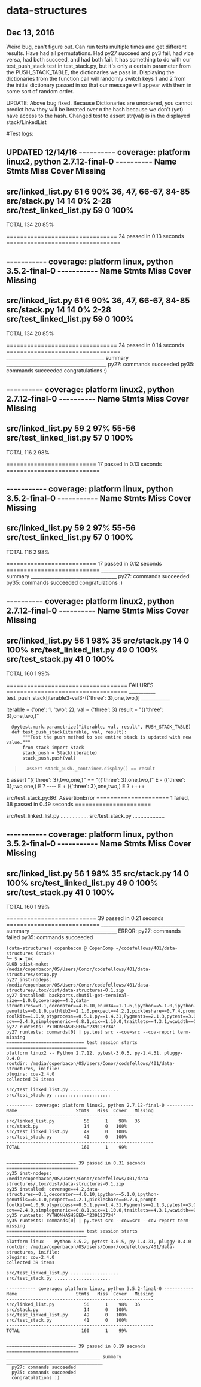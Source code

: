 # data-structures
## Dec 13, 2016
Weird bug, can't figure out. Can run tests multiple times and get different results. Have had all permutations. Had py27 succeed and py3 fail, had vice versa, had both succeed, and had both fail. It has something to do with our test_push_stack test in test_stack.py, but it's only a certain parameter from the PUSH_STACK_TABLE, the dictionaries we pass in. Displaying the dictionaries from the function call will randomly switch keys 1 and 2 from the initial dictionary passed in so that our message will appear with them in some sort of random order.


UPDATE: Above bug fixed. Because Dictionaries are unordered, you cannot predict how they will be iterated over n the hash because we don't (yet) have access to the hash. Changed test to assert str(val) is in the displayed stack/LinkedList

#Test logs:

UPDATED 12/14/16
---------- coverage: platform linux2, python 2.7.12-final-0 ----------
Name                      Stmts   Miss  Cover   Missing
-------------------------------------------------------
src/linked_list.py           61      6    90%   36, 47, 66-67, 84-85
src/stack.py                 14     14     0%   2-28
src/test_linked_list.py      59      0   100%
-------------------------------------------------------
TOTAL                       134     20    85%


================================ 24 passed in 0.13 seconds =================================

----------- coverage: platform linux, python 3.5.2-final-0 -----------
Name                      Stmts   Miss  Cover   Missing
-------------------------------------------------------
src/linked_list.py           61      6    90%   36, 47, 66-67, 84-85
src/stack.py                 14     14     0%   2-28
src/test_linked_list.py      59      0   100%
-------------------------------------------------------
TOTAL                       134     20    85%


================================ 24 passed in 0.14 seconds =================================
_________________________________________ summary __________________________________________
  py27: commands succeeded
  py35: commands succeeded
  congratulations :)



---------- coverage: platform linux2, python 2.7.12-final-0 ----------
Name                      Stmts   Miss  Cover   Missing
-------------------------------------------------------
src/linked_list.py           59      2    97%   55-56
src/test_linked_list.py      57      0   100%
-------------------------------------------------------
TOTAL                       116      2    98%


========================== 17 passed in 0.13 seconds ===========================

----------- coverage: platform linux, python 3.5.2-final-0 -----------
Name                      Stmts   Miss  Cover   Missing
-------------------------------------------------------
src/linked_list.py           59      2    97%   55-56
src/test_linked_list.py      57      0   100%
-------------------------------------------------------
TOTAL                       116      2    98%


========================== 17 passed in 0.12 seconds ===========================
___________________________________ summary ____________________________________
  py27: commands succeeded
  py35: commands succeeded
  congratulations :)



  ---------- coverage: platform linux2, python 2.7.12-final-0 ----------
  Name                      Stmts   Miss  Cover   Missing
  -------------------------------------------------------
  src/linked_list.py           56      1    98%   35
  src/stack.py                 14      0   100%
  src/test_linked_list.py      49      0   100%
  src/test_stack.py            41      0   100%
  -------------------------------------------------------
  TOTAL                       160      1    99%


  =================================== FAILURES ===================================
  ___________ test_push_stack[iterable3-val3-({'three': 3},one,two,)] ____________

  iterable = {'one': 1, 'two': 2}, val = {'three': 3}
  result = "({'three': 3},one,two,)"

      @pytest.mark.parametrize("iterable, val, result", PUSH_STACK_TABLE)
      def test_push_stack(iterable, val, result):
          """Test the push method to see entire stack is updated with new value."""
          from stack import Stack
          stack_push = Stack(iterable)
          stack_push.push(val)
  >       assert stack_push._container.display() == result
  E       assert "({'three': 3},two,one,)" == "({'three': 3},one,two,)"
  E         - ({'three': 3},two,one,)
  E         ?                   ----
  E         + ({'three': 3},one,two,)
  E         ?              ++++

  src/test_stack.py:86: AssertionError
  ===================== 1 failed, 38 passed in 0.49 seconds ======================

  src/test_linked_list.py ..................
  src/test_stack.py .....................

  ----------- coverage: platform linux, python 3.5.2-final-0 -----------
  Name                      Stmts   Miss  Cover   Missing
  -------------------------------------------------------
  src/linked_list.py           56      1    98%   35
  src/stack.py                 14      0   100%
  src/test_linked_list.py      49      0   100%
  src/test_stack.py            41      0   100%
  -------------------------------------------------------
  TOTAL                       160      1    99%


  ========================== 39 passed in 0.21 seconds ===========================
  ___________________________________ summary ____________________________________
  ERROR:   py27: commands failed
    py35: commands succeeded

    (data-structures) copenbacon @ CopenComp ~/codefellows/401/data-structures (stack)
    └─ $ ▶ tox
    GLOB sdist-make: /media/copenbacon/OS/Users/Conor/codefellows/401/data-structures/setup.py
    py27 inst-nodeps: /media/copenbacon/OS/Users/Conor/codefellows/401/data-structures/.tox/dist/data-structures-0.1.zip
    py27 installed: backports.shutil-get-terminal-size==1.0.0,coverage==4.2,data-structures==0.1,decorator==4.0.10,enum34==1.1.6,ipython==5.1.0,ipython-genutils==0.1.0,pathlib2==2.1.0,pexpect==4.2.1,pickleshare==0.7.4,prompt-toolkit==1.0.9,ptyprocess==0.5.1,py==1.4.31,Pygments==2.1.3,pytest==3.0.5,pytest-cov==2.4.0,simplegeneric==0.8.1,six==1.10.0,traitlets==4.3.1,wcwidth==0.1.7
    py27 runtests: PYTHONHASHSEED='239123734'
    py27 runtests: commands[0] | py.test src --cov=src --cov-report term-missing
    ============================= test session starts ==============================
    platform linux2 -- Python 2.7.12, pytest-3.0.5, py-1.4.31, pluggy-0.4.0
    rootdir: /media/copenbacon/OS/Users/Conor/codefellows/401/data-structures, inifile: 
    plugins: cov-2.4.0
    collected 39 items 

    src/test_linked_list.py ..................
    src/test_stack.py .....................

    ---------- coverage: platform linux2, python 2.7.12-final-0 ----------
    Name                      Stmts   Miss  Cover   Missing
    -------------------------------------------------------
    src/linked_list.py           56      1    98%   35
    src/stack.py                 14      0   100%
    src/test_linked_list.py      49      0   100%
    src/test_stack.py            41      0   100%
    -------------------------------------------------------
    TOTAL                       160      1    99%


    ========================== 39 passed in 0.31 seconds ===========================
    py35 inst-nodeps: /media/copenbacon/OS/Users/Conor/codefellows/401/data-structures/.tox/dist/data-structures-0.1.zip
    py35 installed: coverage==4.2,data-structures==0.1,decorator==4.0.10,ipython==5.1.0,ipython-genutils==0.1.0,pexpect==4.2.1,pickleshare==0.7.4,prompt-toolkit==1.0.9,ptyprocess==0.5.1,py==1.4.31,Pygments==2.1.3,pytest==3.0.5,pytest-cov==2.4.0,simplegeneric==0.8.1,six==1.10.0,traitlets==4.3.1,wcwidth==0.1.7
    py35 runtests: PYTHONHASHSEED='239123734'
    py35 runtests: commands[0] | py.test src --cov=src --cov-report term-missing
    ============================= test session starts ==============================
    platform linux -- Python 3.5.2, pytest-3.0.5, py-1.4.31, pluggy-0.4.0
    rootdir: /media/copenbacon/OS/Users/Conor/codefellows/401/data-structures, inifile: 
    plugins: cov-2.4.0
    collected 39 items 

    src/test_linked_list.py ..................
    src/test_stack.py .....................

    ----------- coverage: platform linux, python 3.5.2-final-0 -----------
    Name                      Stmts   Miss  Cover   Missing
    -------------------------------------------------------
    src/linked_list.py           56      1    98%   35
    src/stack.py                 14      0   100%
    src/test_linked_list.py      49      0   100%
    src/test_stack.py            41      0   100%
    -------------------------------------------------------
    TOTAL                       160      1    99%


    ========================== 39 passed in 0.19 seconds ===========================
    ___________________________________ summary ____________________________________
      py27: commands succeeded
      py35: commands succeeded
      congratulations :)
